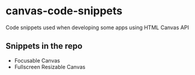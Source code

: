 # canvas-code-snippets
Code snippets used when developing some apps using HTML Canvas API

## Snippets in the repo
- Focusable Canvas
- Fullscreen Resizable Canvas
